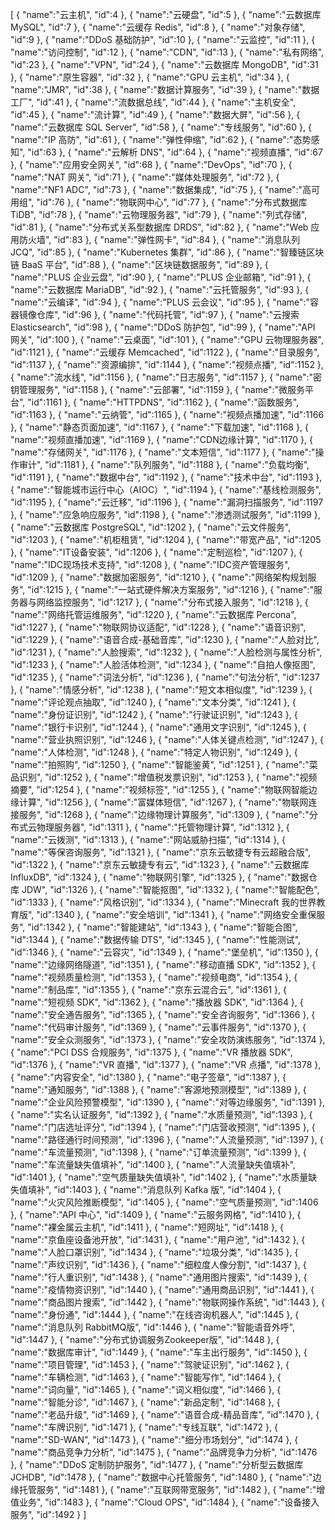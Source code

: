 [
	{
		"name":"云主机",
		"id":4
	},
	{
		"name":"云硬盘",
		"id":5
	},
	{
		"name":"云数据库 MySQL",
		"id":7
	},
	{
		"name":"云缓存 Redis",
		"id":8
	},
	{
		"name":"对象存储",
		"id":9
	},
	{
		"name":"DDoS 基础防护",
		"id":10
	},
	{
		"name":"云监控",
		"id":11
	},
	{
		"name":"访问控制",
		"id":12
	},
	{
		"name":"CDN",
		"id":13
	},
	{
		"name":"私有网络",
		"id":23
	},
	{
		"name":"VPN",
		"id":24
	},
	{
		"name":"云数据库 MongoDB",
		"id":31
	},
	{
		"name":"原生容器",
		"id":32
	},
	{
		"name":"GPU 云主机",
		"id":34
	},
	{
		"name":"JMR",
		"id":38
	},
	{
		"name":"数据计算服务",
		"id":39
	},
	{
		"name":"数据工厂",
		"id":41
	},
	{
		"name":"流数据总线",
		"id":44
	},
	{
		"name":"主机安全",
		"id":45
	},
	{
		"name":"流计算",
		"id":49
	},
	{
		"name":"数据大屏",
		"id":56
	},
	{
		"name":"云数据库 SQL Server",
		"id":58
	},
	{
		"name":"专线服务",
		"id":60
	},
	{
		"name":"IP 高防",
		"id":61
	},
	{
		"name":"弹性伸缩",
		"id":62
	},
	{
		"name":"态势感知",
		"id":63
	},
	{
		"name":"云解析 DNS",
		"id":64
	},
	{
		"name":"视频直播",
		"id":67
	},
	{
		"name":"应用安全网关",
		"id":68
	},
	{
		"name":"DevOps",
		"id":70
	},
	{
		"name":"NAT 网关",
		"id":71
	},
	{
		"name":"媒体处理服务",
		"id":72
	},
	{
		"name":"NF1 ADC",
		"id":73
	},
	{
		"name":"数据集成",
		"id":75
	},
	{
		"name":"高可用组",
		"id":76
	},
	{
		"name":"物联网中心",
		"id":77
	},
	{
		"name":"分布式数据库 TiDB",
		"id":78
	},
	{
		"name":"云物理服务器",
		"id":79
	},
	{
		"name":"列式存储",
		"id":81
	},
	{
		"name":"分布式关系型数据库 DRDS",
		"id":82
	},
	{
		"name":"Web 应用防火墙",
		"id":83
	},
	{
		"name":"弹性网卡",
		"id":84
	},
	{
		"name":"消息队列 JCQ",
		"id":85
	},
	{
		"name":"Kubernetes 集群",
		"id":86
	},
	{
		"name":"智臻链区块链 BaaS 平台",
		"id":88
	},
	{
		"name":"区块链数据服务",
		"id":89
	},
	{
		"name":"PLUS 企业云盘",
		"id":90
	},
	{
		"name":"PLUS 企业邮箱",
		"id":91
	},
	{
		"name":"云数据库 MariaDB",
		"id":92
	},
	{
		"name":"云托管服务",
		"id":93
	},
	{
		"name":"云编译",
		"id":94
	},
	{
		"name":"PLUS 云会议",
		"id":95
	},
	{
		"name":"容器镜像仓库",
		"id":96
	},
	{
		"name":"代码托管",
		"id":97
	},
	{
		"name":"云搜索 Elasticsearch",
		"id":98
	},
	{
		"name":"DDoS 防护包",
		"id":99
	},
	{
		"name":"API 网关",
		"id":100
	},
	{
		"name":"云桌面",
		"id":101
	},
	{
		"name":"GPU 云物理服务器",
		"id":1121
	},
	{
		"name":"云缓存 Memcached",
		"id":1122
	},
	{
		"name":"目录服务",
		"id":1137
	},
	{
		"name":"资源编排",
		"id":1144
	},
	{
		"name":"视频点播",
		"id":1152
	},
	{
		"name":"流水线",
		"id":1156
	},
	{
		"name":"日志服务",
		"id":1157
	},
	{
		"name":"密钥管理服务",
		"id":1158
	},
	{
		"name":"云部署",
		"id":1159
	},
	{
		"name":"微服务平台",
		"id":1161
	},
	{
		"name":"HTTPDNS",
		"id":1162
	},
	{
		"name":"函数服务",
		"id":1163
	},
	{
		"name":"云纳管",
		"id":1165
	},
	{
		"name":"视频点播加速",
		"id":1166
	},
	{
		"name":"静态页面加速",
		"id":1167
	},
	{
		"name":"下载加速",
		"id":1168
	},
	{
		"name":"视频直播加速",
		"id":1169
	},
	{
		"name":"CDN边缘计算",
		"id":1170
	},
	{
		"name":"存储网关",
		"id":1176
	},
	{
		"name":"文本短信",
		"id":1177
	},
	{
		"name":"操作审计",
		"id":1181
	},
	{
		"name":"队列服务",
		"id":1188
	},
	{
		"name":"负载均衡",
		"id":1191
	},
	{
		"name":"数据中台",
		"id":1192
	},
	{
		"name":"技术中台",
		"id":1193
	},
	{
		"name":"智能城市运行中心（AIOC）",
		"id":1194
	},
	{
		"name":"基线检测服务",
		"id":1195
	},
	{
		"name":"云迁移",
		"id":1196
	},
	{
		"name":"漏洞扫描服务",
		"id":1197
	},
	{
		"name":"应急响应服务",
		"id":1198
	},
	{
		"name":"渗透测试服务",
		"id":1199
	},
	{
		"name":"云数据库 PostgreSQL",
		"id":1202
	},
	{
		"name":"云文件服务",
		"id":1203
	},
	{
		"name":"机柜租赁",
		"id":1204
	},
	{
		"name":"带宽产品",
		"id":1205
	},
	{
		"name":"IT设备安装",
		"id":1206
	},
	{
		"name":"定制巡检",
		"id":1207
	},
	{
		"name":"IDC现场技术支持",
		"id":1208
	},
	{
		"name":"IDC资产管理服务",
		"id":1209
	},
	{
		"name":"数据加密服务",
		"id":1210
	},
	{
		"name":"网络架构规划服务",
		"id":1215
	},
	{
		"name":"一站式硬件解决方案服务",
		"id":1216
	},
	{
		"name":"服务器与网络监控服务",
		"id":1217
	},
	{
		"name":"分布式接入服务",
		"id":1218
	},
	{
		"name":"网络托管运维服务",
		"id":1220
	},
	{
		"name":"云数据库 Percona",
		"id":1227
	},
	{
		"name":"物联网协议适配",
		"id":1228
	},
	{
		"name":"语音识别",
		"id":1229
	},
	{
		"name":"语音合成-基础音库",
		"id":1230
	},
	{
		"name":"人脸对比",
		"id":1231
	},
	{
		"name":"人脸搜索",
		"id":1232
	},
	{
		"name":"人脸检测与属性分析",
		"id":1233
	},
	{
		"name":"人脸活体检测",
		"id":1234
	},
	{
		"name":"自拍人像抠图",
		"id":1235
	},
	{
		"name":"词法分析",
		"id":1236
	},
	{
		"name":"句法分析",
		"id":1237
	},
	{
		"name":"情感分析",
		"id":1238
	},
	{
		"name":"短文本相似度",
		"id":1239
	},
	{
		"name":"评论观点抽取",
		"id":1240
	},
	{
		"name":"文本分类",
		"id":1241
	},
	{
		"name":"身份证识别",
		"id":1242
	},
	{
		"name":"行驶证识别",
		"id":1243
	},
	{
		"name":"银行卡识别",
		"id":1244
	},
	{
		"name":"通用文字识别",
		"id":1245
	},
	{
		"name":"营业执照识别",
		"id":1246
	},
	{
		"name":"人体关键点检测",
		"id":1247
	},
	{
		"name":"人体检测",
		"id":1248
	},
	{
		"name":"特定人物识别",
		"id":1249
	},
	{
		"name":"拍照购",
		"id":1250
	},
	{
		"name":"智能鉴黄",
		"id":1251
	},
	{
		"name":"菜品识别",
		"id":1252
	},
	{
		"name":"增值税发票识别",
		"id":1253
	},
	{
		"name":"视频摘要",
		"id":1254
	},
	{
		"name":"视频标签",
		"id":1255
	},
	{
		"name":"物联网智能边缘计算",
		"id":1256
	},
	{
		"name":"富媒体短信",
		"id":1267
	},
	{
		"name":"物联网连接服务",
		"id":1268
	},
	{
		"name":"边缘物理计算服务",
		"id":1309
	},
	{
		"name":"分布式云物理服务器",
		"id":1311
	},
	{
		"name":"托管物理计算",
		"id":1312
	},
	{
		"name":"云拨测",
		"id":1313
	},
	{
		"name":"网站威胁扫描",
		"id":1314
	},
	{
		"name":"等保咨询服务",
		"id":1321
	},
	{
		"name":"京东云敏捷专有云超融合版",
		"id":1322
	},
	{
		"name":"京东云敏捷专有云",
		"id":1323
	},
	{
		"name":"云数据库 InfluxDB",
		"id":1324
	},
	{
		"name":"物联网引擎",
		"id":1325
	},
	{
		"name":"数据仓库 JDW",
		"id":1326
	},
	{
		"name":"智能抠图",
		"id":1332
	},
	{
		"name":"智能配色",
		"id":1333
	},
	{
		"name":"风格识别",
		"id":1334
	},
	{
		"name":"Minecraft 我的世界教育版",
		"id":1340
	},
	{
		"name":"安全培训",
		"id":1341
	},
	{
		"name":"网络安全重保服务",
		"id":1342
	},
	{
		"name":"智能建站",
		"id":1343
	},
	{
		"name":"智能合图",
		"id":1344
	},
	{
		"name":"数据传输 DTS",
		"id":1345
	},
	{
		"name":"性能测试",
		"id":1346
	},
	{
		"name":"云容灾",
		"id":1349
	},
	{
		"name":"堡垒机",
		"id":1350
	},
	{
		"name":"边缘网络隧道",
		"id":1351
	},
	{
		"name":"移动直播 SDK",
		"id":1352
	},
	{
		"name":"视频质量检测",
		"id":1353
	},
	{
		"name":"视频电商",
		"id":1354
	},
	{
		"name":"制品库",
		"id":1355
	},
	{
		"name":"京东云混合云",
		"id":1361
	},
	{
		"name":"短视频 SDK",
		"id":1362
	},
	{
		"name":"播放器 SDK",
		"id":1364
	},
	{
		"name":"安全通告服务",
		"id":1365
	},
	{
		"name":"安全咨询服务",
		"id":1366
	},
	{
		"name":"代码审计服务",
		"id":1369
	},
	{
		"name":"云事件服务",
		"id":1370
	},
	{
		"name":"安全众测服务",
		"id":1373
	},
	{
		"name":"安全攻防演练服务",
		"id":1374
	},
	{
		"name":"PCI DSS 合规服务",
		"id":1375
	},
	{
		"name":"VR 播放器 SDK",
		"id":1376
	},
	{
		"name":"VR 直播",
		"id":1377
	},
	{
		"name":"VR 点播",
		"id":1378
	},
	{
		"name":"内容安全",
		"id":1380
	},
	{
		"name":"电子签章",
		"id":1387
	},
	{
		"name":"通知服务",
		"id":1388
	},
	{
		"name":"客源地预测模型",
		"id":1389
	},
	{
		"name":"企业风险预警模型",
		"id":1390
	},
	{
		"name":"对等边缘服务",
		"id":1391
	},
	{
		"name":"实名认证服务",
		"id":1392
	},
	{
		"name":"水质量预测",
		"id":1393
	},
	{
		"name":"门店选址评分",
		"id":1394
	},
	{
		"name":"门店营收预测",
		"id":1395
	},
	{
		"name":"路径通行时间预测",
		"id":1396
	},
	{
		"name":"人流量预测",
		"id":1397
	},
	{
		"name":"车流量预测",
		"id":1398
	},
	{
		"name":"订单流量预测",
		"id":1399
	},
	{
		"name":"车流量缺失值填补",
		"id":1400
	},
	{
		"name":"人流量缺失值填补",
		"id":1401
	},
	{
		"name":"空气质量缺失值填补",
		"id":1402
	},
	{
		"name":"水质量缺失值填补",
		"id":1403
	},
	{
		"name":"消息队列 Kafka 版",
		"id":1404
	},
	{
		"name":"火灾风险推断模型",
		"id":1405
	},
	{
		"name":"空气质量预测",
		"id":1406
	},
	{
		"name":"API 中心",
		"id":1409
	},
	{
		"name":"云服务网格",
		"id":1410
	},
	{
		"name":"裸金属云主机",
		"id":1411
	},
	{
		"name":"短网址",
		"id":1418
	},
	{
		"name":"京鱼座设备池开放",
		"id":1431
	},
	{
		"name":"用户池",
		"id":1432
	},
	{
		"name":"人脸口罩识别",
		"id":1434
	},
	{
		"name":"垃圾分类",
		"id":1435
	},
	{
		"name":"声纹识别",
		"id":1436
	},
	{
		"name":"细粒度人像分割",
		"id":1437
	},
	{
		"name":"行人重识别",
		"id":1438
	},
	{
		"name":"通用图片搜索",
		"id":1439
	},
	{
		"name":"疫情物资识别",
		"id":1440
	},
	{
		"name":"通用商品识别",
		"id":1441
	},
	{
		"name":"商品图片搜索",
		"id":1442
	},
	{
		"name":"物联网操作系统",
		"id":1443
	},
	{
		"name":"身份通",
		"id":1444
	},
	{
		"name":"在线咨询机器人",
		"id":1445
	},
	{
		"name":"消息队列 RabbitMQ版",
		"id":1446
	},
	{
		"name":"智能语音外呼",
		"id":1447
	},
	{
		"name":"分布式协调服务Zookeeper版",
		"id":1448
	},
	{
		"name":"数据库审计",
		"id":1449
	},
	{
		"name":"车主出行服务",
		"id":1450
	},
	{
		"name":"项目管理",
		"id":1453
	},
	{
		"name":"驾驶证识别",
		"id":1462
	},
	{
		"name":"车辆检测",
		"id":1463
	},
	{
		"name":"智能写作",
		"id":1464
	},
	{
		"name":"词向量",
		"id":1465
	},
	{
		"name":"词义相似度",
		"id":1466
	},
	{
		"name":"智能分诊",
		"id":1467
	},
	{
		"name":"新品定制",
		"id":1468
	},
	{
		"name":"老品升级",
		"id":1469
	},
	{
		"name":"语音合成-精品音库",
		"id":1470
	},
	{
		"name":"车牌识别",
		"id":1471
	},
	{
		"name":"专线互联",
		"id":1472
	},
	{
		"name":"SD-WAN",
		"id":1473
	},
	{
		"name":"细分市场划分",
		"id":1474
	},
	{
		"name":"商品竞争力分析",
		"id":1475
	},
	{
		"name":"品牌竞争力分析",
		"id":1476
	},
	{
		"name":"DDoS 定制防护服务",
		"id":1477
	},
	{
		"name":"分析型云数据库 JCHDB",
		"id":1478
	},
	{
		"name":"数据中心托管服务",
		"id":1480
	},
	{
		"name":"边缘托管服务",
		"id":1481
	},
	{
		"name":"互联网带宽服务",
		"id":1482
	},
	{
		"name":"增值业务",
		"id":1483
	},
	{
		"name":"Cloud OPS",
		"id":1484
	},
	{
		"name":"设备接入服务",
		"id":1492
	}
]